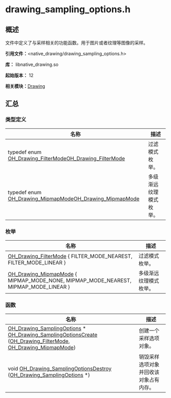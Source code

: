 # drawing_sampling_options.h


## 概述

文件中定义了与采样相关的功能函数。用于图片或者纹理等图像的采样。

**引用文件：**&lt;native_drawing/drawing_sampling_options.h&gt;

**库：** libnative_drawing.so

**起始版本：** 12

**相关模块：**[Drawing](_drawing.md)


## 汇总


### 类型定义

| 名称 | 描述 |
| -------- | -------- |
| typedef enum [OH_Drawing_FilterMode](_drawing.md#oh_drawing_filtermode)[OH_Drawing_FilterMode](_drawing.md#oh_drawing_filtermode) | 过滤模式枚举。 |
| typedef enum [OH_Drawing_MipmapMode](_drawing.md#oh_drawing_mipmapmode)[OH_Drawing_MipmapMode](_drawing.md#oh_drawing_mipmapmode) | 多级渐远纹理模式枚举。 |


### 枚举

| 名称 | 描述 |
| -------- | -------- |
| [OH_Drawing_FilterMode](_drawing.md#oh_drawing_filtermode) { FILTER_MODE_NEAREST, FILTER_MODE_LINEAR } | 过滤模式枚举。 |
| [OH_Drawing_MipmapMode](_drawing.md#oh_drawing_mipmapmode) { MIPMAP_MODE_NONE, MIPMAP_MODE_NEAREST, MIPMAP_MODE_LINEAR } | 多级渐远纹理模式枚举。 |


### 函数

| 名称 | 描述 |
| -------- | -------- |
| [OH_Drawing_SamplingOptions](_drawing.md#oh_drawing_samplingoptions) \* [OH_Drawing_SamplingOptionsCreate](_drawing.md#oh_drawing_samplingoptionscreate) ([OH_Drawing_FilterMode](_drawing.md#oh_drawing_filtermode), [OH_Drawing_MipmapMode](_drawing.md#oh_drawing_mipmapmode)) | 创建一个采样选项对象。 |
| void [OH_Drawing_SamplingOptionsDestroy](_drawing.md#oh_drawing_samplingoptionsdestroy) ([OH_Drawing_SamplingOptions](_drawing.md#oh_drawing_samplingoptions) \*) | 销毁采样选项对象并回收该对象占有内存。 |
